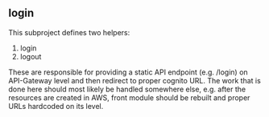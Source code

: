 ## login

This subproject defines two helpers:
1. login
2. logout

These are responsible for providing a static API endpoint (e.g. /login) on API-Gateway level and then redirect to proper cognito URL. The work that is done here should most likely be handled somewhere else, e.g. after the resources are created in AWS, front module should be rebuilt and proper URLs hardcoded on its level.
